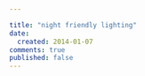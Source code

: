 ```yaml
---

title: "night friendly lighting"
date:
  created: 2014-01-07
comments: true
published: false
---
```




